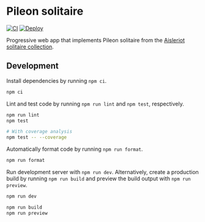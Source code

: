 # Pileon solitaire

[![CI](https://github.com/kangasta/pileon/actions/workflows/ci.yaml/badge.svg)](https://github.com/kangasta/pileon/actions/workflows/ci.yaml)
[![Deploy](https://github.com/kangasta/pileon/actions/workflows/deploy.yaml/badge.svg)](https://github.com/kangasta/pileon/actions/workflows/deploy.yaml)

Progressive web app that implements Pileon solitaire from the [Aisleriot solitaire collection](https://wiki.gnome.org/Apps/Aisleriot).

## Development

Install dependencies by running `npm ci`.

```sh
npm ci
```

Lint and test code by running `npm run lint` and `npm test`, respectively.

```sh
npm run lint
npm test

# With coverage analysis
npm test -- --coverage
```

Automatically format code by running `npm run format`.

```sh
npm run format
```

Run development server with `npm run dev`. Alternatively, create a production build by running `npm run build` and preview the build output with `npm run preview`.

```sh
npm run dev

npm run build
npm run preview
```
